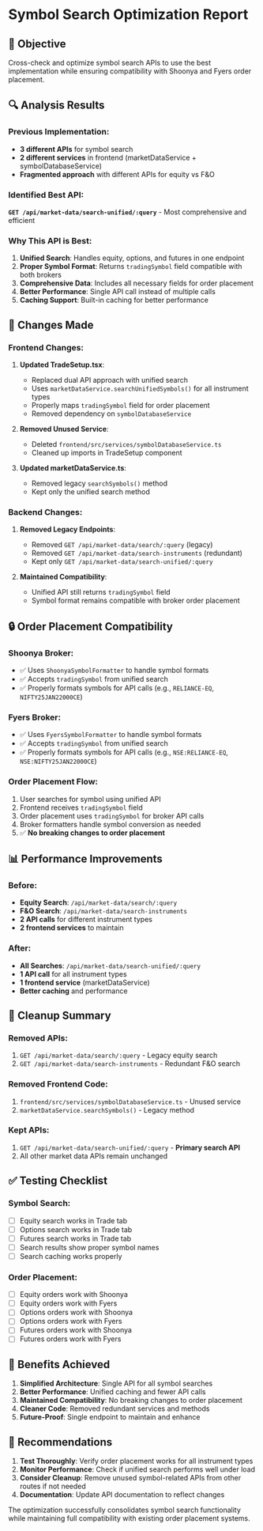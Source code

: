 # Symbol Search Optimization Report

## 🎯 Objective
Cross-check and optimize symbol search APIs to use the best implementation while ensuring compatibility with Shoonya and Fyers order placement.

## 🔍 Analysis Results

### Previous Implementation:
- **3 different APIs** for symbol search
- **2 different services** in frontend (marketDataService + symbolDatabaseService)
- **Fragmented approach** with different APIs for equity vs F&O

### Identified Best API:
**`GET /api/market-data/search-unified/:query`** - Most comprehensive and efficient

### Why This API is Best:
1. **Unified Search**: Handles equity, options, and futures in one endpoint
2. **Proper Symbol Format**: Returns `tradingSymbol` field compatible with both brokers
3. **Comprehensive Data**: Includes all necessary fields for order placement
4. **Better Performance**: Single API call instead of multiple calls
5. **Caching Support**: Built-in caching for better performance

## 🚀 Changes Made

### Frontend Changes:
1. **Updated TradeSetup.tsx**:
   - Replaced dual API approach with unified search
   - Uses `marketDataService.searchUnifiedSymbols()` for all instrument types
   - Properly maps `tradingSymbol` field for order placement
   - Removed dependency on `symbolDatabaseService`

2. **Removed Unused Service**:
   - Deleted `frontend/src/services/symbolDatabaseService.ts`
   - Cleaned up imports in TradeSetup component

3. **Updated marketDataService.ts**:
   - Removed legacy `searchSymbols()` method
   - Kept only the unified search method

### Backend Changes:
1. **Removed Legacy Endpoints**:
   - Removed `GET /api/market-data/search/:query` (legacy)
   - Removed `GET /api/market-data/search-instruments` (redundant)
   - Kept only `GET /api/market-data/search-unified/:query`

2. **Maintained Compatibility**:
   - Unified API still returns `tradingSymbol` field
   - Symbol format remains compatible with broker order placement

## 🔒 Order Placement Compatibility

### Shoonya Broker:
- ✅ Uses `ShoonyaSymbolFormatter` to handle symbol formats
- ✅ Accepts `tradingSymbol` from unified search
- ✅ Properly formats symbols for API calls (e.g., `RELIANCE-EQ`, `NIFTY25JAN22000CE`)

### Fyers Broker:
- ✅ Uses `FyersSymbolFormatter` to handle symbol formats  
- ✅ Accepts `tradingSymbol` from unified search
- ✅ Properly formats symbols for API calls (e.g., `NSE:RELIANCE-EQ`, `NSE:NIFTY25JAN22000CE`)

### Order Placement Flow:
1. User searches for symbol using unified API
2. Frontend receives `tradingSymbol` field
3. Order placement uses `tradingSymbol` for broker API calls
4. Broker formatters handle symbol conversion as needed
5. ✅ **No breaking changes to order placement**

## 📊 Performance Improvements

### Before:
- **Equity Search**: `/api/market-data/search/:query`
- **F&O Search**: `/api/market-data/search-instruments`
- **2 API calls** for different instrument types
- **2 frontend services** to maintain

### After:
- **All Searches**: `/api/market-data/search-unified/:query`
- **1 API call** for all instrument types
- **1 frontend service** (marketDataService)
- **Better caching** and performance

## 🧹 Cleanup Summary

### Removed APIs:
1. `GET /api/market-data/search/:query` - Legacy equity search
2. `GET /api/market-data/search-instruments` - Redundant F&O search

### Removed Frontend Code:
1. `frontend/src/services/symbolDatabaseService.ts` - Unused service
2. `marketDataService.searchSymbols()` - Legacy method

### Kept APIs:
1. `GET /api/market-data/search-unified/:query` - **Primary search API**
2. All other market data APIs remain unchanged

## ✅ Testing Checklist

### Symbol Search:
- [ ] Equity search works in Trade tab
- [ ] Options search works in Trade tab  
- [ ] Futures search works in Trade tab
- [ ] Search results show proper symbol names
- [ ] Search caching works properly

### Order Placement:
- [ ] Equity orders work with Shoonya
- [ ] Equity orders work with Fyers
- [ ] Options orders work with Shoonya
- [ ] Options orders work with Fyers
- [ ] Futures orders work with Shoonya
- [ ] Futures orders work with Fyers

## 🎯 Benefits Achieved

1. **Simplified Architecture**: Single API for all symbol searches
2. **Better Performance**: Unified caching and fewer API calls
3. **Maintained Compatibility**: No breaking changes to order placement
4. **Cleaner Code**: Removed redundant services and methods
5. **Future-Proof**: Single endpoint to maintain and enhance

## 📝 Recommendations

1. **Test Thoroughly**: Verify order placement works for all instrument types
2. **Monitor Performance**: Check if unified search performs well under load
3. **Consider Cleanup**: Remove unused symbol-related APIs from other routes if not needed
4. **Documentation**: Update API documentation to reflect changes

The optimization successfully consolidates symbol search functionality while maintaining full compatibility with existing order placement systems.